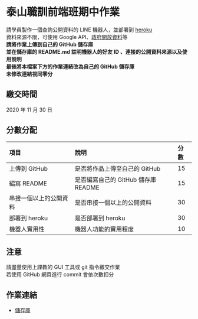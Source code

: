 # 泰山職訓前端班期中作業
請學員製作⼀個查詢公開資料的 LINE 機器⼈，並部署到 [heroku](https://www.heroku.com/)  
資料來源不限，可使⽤ Google API、[政府開放資料](https://data.gov.tw/)等  
**請將作業上傳到自己的 GitHub 儲存庫**  
**並在儲存庫的 README.md 註明機器⼈的好友 ID 、連接的公開資料來源以及使⽤說明**  
**最後將本檔案下方的作業連結改為自己的 GitHub 儲存庫**  
**未修改連結視同零分**

## 繳交時間
2020 年 11 月 30 日

## 分數分配
|項⽬|說明|分數|
|:---|:---|:---|
|上傳到 GitHub|是否將作品上傳⾄自己的 GitHub|15|
|編寫 README|是否編寫自己的 GitHub 儲存庫 README|15|
|串接⼀個以上的公開資料|是否串接⼀個以上的公開資料|30|
|部署到 heroku|是否部署到 heroku|30|
|機器⼈實⽤性|機器⼈功能的實⽤程度|10|

## 注意
請盡量使用上課教的 GUI 工具或 git 指令繳交作業  
若使用 GitHub 網頁進行 commit 會依次數扣分

## 作業連結
- [儲存庫](https://github.com/chester0520/Party)
